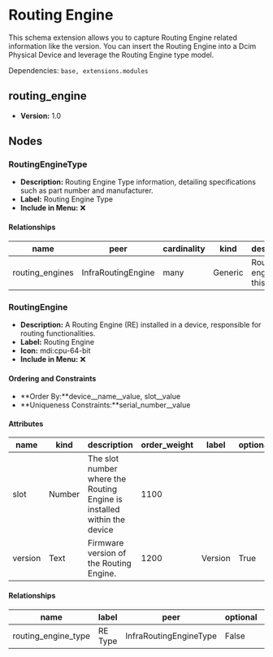 # Routing Engine

This schema extension allows you to capture Routing Engine related information like the version. You can insert the Routing Engine into a Dcim Physical Device and leverage the Routing Engine type model.

Dependencies: `base, extensions.modules`

## routing_engine

- **Version:** 1.0

## Nodes

### RoutingEngineType

- **Description:** Routing Engine Type information, detailing specifications such as part number and manufacturer.
- **Label:** Routing Engine Type
- **Include in Menu:** ❌

#### Relationships

| name | peer | cardinality | kind | description |
| ---- | ---- | ----------- | ---- | ----------- |
| routing\_engines | InfraRoutingEngine | many | Generic | Routing engines of this type\. |

### RoutingEngine

- **Description:** A Routing Engine (RE) installed in a device, responsible for routing functionalities.
- **Label:** Routing Engine
- **Icon:** mdi:cpu-64-bit
- **Include in Menu:** ❌

#### Ordering and Constraints

- **Order By:**device__name__value, slot__value
- **Uniqueness Constraints:**serial_number__value

#### Attributes

| name | kind | description | order_weight | label | optional |
| ---- | ---- | ----------- | ------------ | ----- | -------- |
| slot | Number | The slot number where the Routing Engine is installed within the device | 1100 |  |  |
| version | Text | Firmware version of the Routing Engine\. | 1200 | Version | True |

#### Relationships

| name | label | peer | optional | cardinality | kind | order_weight |
| ---- | ----- | ---- | -------- | ----------- | ---- | ------------ |
| routing\_engine\_type | RE Type | InfraRoutingEngineType | False | one | Attribute | 1150 |
